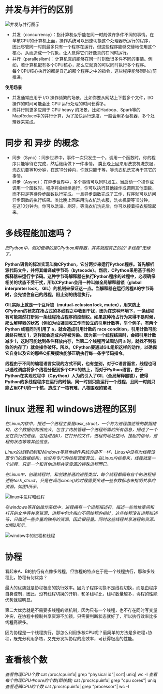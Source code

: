 # 并发与并行的区别
![并发与并行图示](https://pic2.zhimg.com/80/v2-a825e6507f99e6240807e4b1bdc9a721_1440w.webp)

- 并发（concurrency）：指计算机似乎能在同一时刻做许多件不同的事情。在单核CPU的计算机上面，操作系统可以迅速切换这个处理器所运行的程序，<br>
  因此尽管同一时刻最多只有一个程序在运行，但这些程序能够交替地使用这个核心，从而造成一个假象，让人觉得它们好像真的在同时运行。<br>
- 并行（paralleslism）：计算机真的能够在同一时刻做很多件不同的事情。例如，若计算机配有多个CPU核心，那么它就真的可以同时执行多个程序。<br>
  每个CPU核心执行的都是自己的那个程序之中的指令，这些程序能够同时向前推进。<br>

**使用场景**
- 并发通常应用于 I/O 操作频繁的场景，比如你要从网站上下载多个文件，I/O 操作的时间可能会比 CPU 运行处理的时间长得多。
- 而并行则更多应用于 CPU heavy 的场景，比如Hadoop、Spark等的MapReduce中的并行计算，为了加快运行速度，一般会用多台机器、多个处理器来完成。

# 同步 和 异步 的概念
- 同步（Sync）：同步世界中，事件一次只发生一个。调用一个函数时，你的程序只能等待它完成，然后继续做下一件事情。
  类比晚上回来用洗衣机洗衣服，洗衣机要等10分钟，在这10分钟内，你就只能干等，等洗衣机洗完再干其它的事情。
- 异步（Async）：在异步世界中，多个事情可以同时发生。当启动一个操作或调用一个函数时，程序将会继续运行，你可以执行其他操作或调用其他函数，
  而不只是等待异步函数执行完成。一旦异步函数完成了工作，程序就可以访问异步函数的执行结果。类比晚上回来用洗衣机洗衣服，洗衣机要等10分钟，
  在这10分钟内，你可以洗澡、刷牙，等洗衣机洗完后，你可以接着把衣服晾起来。

# 多线程能加速吗？
*而Python中，假如使用的是CPython解释器，其实就跟真正的的“多线程”无缘了。*

**Python语言的标准实现叫做CPython，它分两步来运行Python程序。首先解析源代码文件，并将其编译成字节码（bytecode）。然后，CPython采用基于栈的解释器来运行字节码。这种字节码解释器在执行Python程序的过程中，必须确保相关的状态不受干扰，所以CPython会用一种叫做全局解释器锁（global interpreter lock， GIL）的机制来保证这一点。当解释器在运行线程A的字节码时，会先锁住自己的线程，阻止别的线程执行。**

**GIL实际上就是一个互斥锁（mutual-eclusion lock, mutex），用来防止CPython的状态在抢占式的多线程之中收到干扰，因为在这种环境下，一条线程有可能突然打断另一条线程抢占程序的控制权。如果这种抢占行为来得不是时候，那么解释器的状态（例如为垃圾回收工作而设立的引用计数等，举个例子，有两个 Python 线程同时引用了 a，就会造成引用计数的 race condition，引用计数可能最终只增加 1，这样就会造成内存被污染。因为第一个线程结束时，会把引用计数减少 1，这时可能达到条件释放内存，当第二个线程再试图访问 a 时，就找不到有效的内存了）就会操作破坏。所以，CPython要通过GIL组织这样的动作，以确保它自身以及它的那些C拓展模块能够正确执行每一条字节码指令。**

**线程由于不同的编程语言实现的方式不同，也有差别，对于C语言而言，线程也可以通过调度将多个线程分配到多个CPU的核上，而对于Python语言，由于Python在实现过程中（Cpython）人为的引入了GIL（全局解释器锁），使得Python的多线程程序在运行的时候，同一时刻只能运行一个线程，且同一时刻只能占用CPU的一个核，造成了一核有难、八核围观的窘境**

# linux 进程 和 windows进程的区别
*在Linux内核中，描述一个进程主要是task_struct，一个称为进程描述符的数据结构。这个数据结构很庞大，包含了内核管理一个进程所需的所有信息，描述了一个正在执行的进程，包括进程ID，它打开的文件，进程的地址空间，挂起的信号，进程的状态等等其他信息。*

*Linux的线程机制和Windows等其他操作系统的很不一样，Linux中没有为线程设置专门的数据结构，也没有专门的线程调度算法，在Linux内核看来，线程就是一个进程，只是一个和其他进程共享资源的特殊进程而已。*

*在Linux中，创建线程时，和创建普通的进程类似，每个线程都拥有自个的进程描述符task_struct，只是在调用clone()的时候需要传递一些参数标志来指明共享的资源。如图1所示。*

![linux中进程和线程](https://img-blog.csdn.net/20160331215845896)


*在windows等其他操作系统中，进程拥有一个进程描述符，描述一些地址空间和打开的文件等共享资源，进程中包含指向不同线程的指针，这些线程没有进程描述符，只描述一些少量的独有的资源，因此很轻量。同时这些线程共享进程的资源。如图2所示。*

![window中的进程和线程](https://img-blog.csdn.net/20160331215859380)


# 协程
看起来A、B的执行有点像多线程，但协程的特点在于是一个线程执行，那和多线程比，协程有何优势？

最大的优势就是协程极高的执行效率。因为子程序切换不是线程切换，而是由程序自身控制，因此，没有线程切换的开销，和多线程比，线程数量越多，协程的性能优势就越明显。

第二大优势就是不需要多线程的锁机制，因为只有一个线程，也不存在同时写变量冲突，在协程中控制共享资源不加锁，只需要判断状态就好了，所以执行效率比多线程高很多。

因为协程是一个线程执行，那怎么利用多核CPU呢？最简单的方法是多进程+协程，既充分利用多核，又充分发挥协程的高效率，可获得极高的性能。

# 查看核个数
*查看物理CPU个数*
cat /proc/cpuinfo| grep "physical id"| sort| uniq| wc -l
*查看每个物理CPU中core的个数(即核数)*
cat /proc/cpuinfo| grep "cpu cores"| uniq
*查看逻辑CPU的个数*
cat /proc/cpuinfo| grep "processor"| wc -l